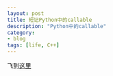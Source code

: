 ```yaml
---
layout: post
title: 短记Python中的callable
description: "Python中的callable"
category: 
- blog
tags: [life, C++]
---
```


飞到[这里](http://jasonlvhit.github.io/articles)
